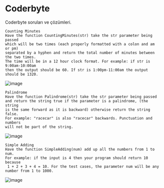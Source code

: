 # Coderbyte
Coderbyte soruları ve çözümleri.


```
Counting Minutes
Have the function CountingMinutes(str) take the str parameter being passed 
which will be two times (each properly formatted with a colon and am or pm) 
separated by a hyphen and return the total number of minutes between the two times. 
The time will be in a 12 hour clock format. For example: if str is 9:00am-10:00am 
then the output should be 60. If str is 1:00pm-11:00am the output should be 1320.
```

![image](https://user-images.githubusercontent.com/62007900/153828334-e1c5d1ff-7252-4c9b-8dae-3d0a8ecc6c1f.png)



```
Palindrome
Have the function Palindrome(str) take the str parameter being passed 
and return the string true if the parameter is a palindrome, (the string 
is the same forward as it is backward) otherwise return the string false. 
For example: "racecar" is also "racecar" backwards. Punctuation and numbers 
will not be part of the string.
```

![image](https://user-images.githubusercontent.com/62007900/153833795-37134424-8dcc-4851-81e0-4eeb78eac1cd.png)



```
Simple Adding
Have the function SimpleAdding(num) add up all the numbers from 1 to num.
For example: if the input is 4 then your program should return 10 because
 1 + 2 + 3 + 4 = 10. For the test cases, the parameter num will be any
number from 1 to 1000.
```
![image](https://github.com/smyy96/Coderbyte/assets/62007900/4db34038-bcb2-4cb8-84a7-e07ae27fbdf2)

